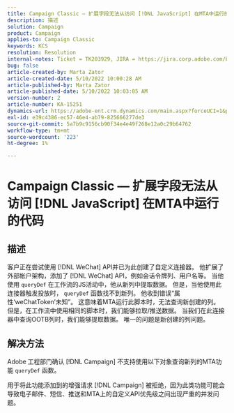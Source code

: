 ```yaml
---
title: Campaign Classic — 扩展字段无法从访问 [!DNL JavaScript] 在MTA中运行的代码
description: 描述
solution: Campaign
product: Campaign
applies-to: Campaign Classic
keywords: KCS
resolution: Resolution
internal-notes: Ticket = TK203929, JIRA = https://jira.corp.adobe.com/browse/NEO-20460, https://jira.corp.adobe.com/browse/NEO-20648
bug: false
article-created-by: Marta Zator
article-created-date: 5/10/2022 10:00:28 AM
article-published-by: Marta Zator
article-published-date: 5/10/2022 10:03:05 AM
version-number: 2
article-number: KA-15251
dynamics-url: https://adobe-ent.crm.dynamics.com/main.aspx?forceUCI=1&pagetype=entityrecord&etn=knowledgearticle&id=90301002-48d0-ec11-a7b5-00224809c101
exl-id: e39c4386-ec57-46e4-ab79-825666277de3
source-git-commit: 5a7b9c9156cb90f34e4e49f268e12a0c29b64762
workflow-type: tm+mt
source-wordcount: '223'
ht-degree: 1%

---
```


# Campaign Classic — 扩展字段无法从访问 [!DNL JavaScript] 在MTA中运行的代码

## 描述


客户正在尝试使用 [!DNL WeChat] API并已为此创建了自定义连接器。 他扩展了外部帐户架构，添加了 [!DNL WeChat] API，例如会话令牌列、用户名等。 当他使用 `queryDef` 在工作流的JS活动中，他从新列中提取数据。 但是，当他使用此连接器触发投放时， `queryDef` 函数找不到新列。 他收到错误“属性‘weChatToken’未知”。 这意味着MTA运行此脚本时，无法查询新创建的列。 但是，在工作流中使用相同的脚本时，我们能够拉取/推送数据。 当我们在此连接器中查询OOTB列时，我们能够提取数据。 唯一的问题是新创建的列问题。


## 解决方法


Adobe<b> </b>工程部门确认 [!DNL Campaign] 不支持使用以下对象查询新列的MTA功能 `queryDef` 函数。

用于将此功能添加到的增强请求 [!DNL Campaign] 被拒绝，因为此类功能可能会导致电子邮件、短信、推送和MTA上的自定义API优先级之间出现严重的并发问题。
